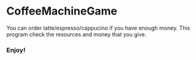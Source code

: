 # CoffeeMachineGame

You can order latte/espresso/cappucino if you have enough money. This program check the resources and money that you give.


### Enjoy!
